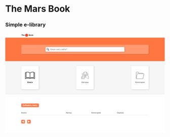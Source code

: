# The Mars Book
### Simple e-library

![preview](https://github.com/gleb-papchihin/TheMarsBook/blob/main/preview.png)
